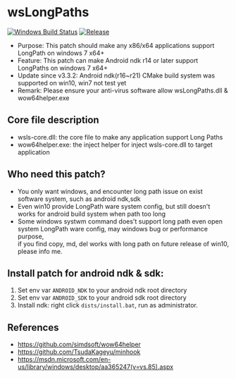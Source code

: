 # wsLongPaths

[![Windows Build Status](https://ci.appveyor.com/api/projects/status/nko8ulow8tcftuvp/branch/master?svg=true)](https://ci.appveyor.com/project/halx99/wslongpaths)
[![Release](https://img.shields.io/badge/release-v3.4-blue.svg)](https://github.com/simdsoft/wsLongPaths/releases)

* Purpose: This patch should make any x86/x64 applications support LongPath on windows 7 x64+
* Feature: This patch can make Android ndk r14 or later support LongPaths on windows 7 x64+
* Update since v3.3.2: Android ndk(r16~r21) CMake build system was supported on win10, win7 not test yet
* Remark: Please ensure your anti-virus software allow wsLongPaths.dll & wow64helper.exe

## Core file description
* wsls-core.dll: the core file to make any application support Long Paths
* wow64helper.exe: the inject helper for inject wsls-core.dll to target application

## Who need this patch?
* You only want windows, and encounter long path issue on exist software system, such as android ndk,sdk
* Even win10 provide LongPath ware system config, but still doesn't works for android build system when path too long
* Some windows systwm command does't support long path even open system LongPath ware config, may windows bug or performance purpose,  
if you find copy, md, del works with long path on future release of win10, please info me.
  
## Install patch for android ndk & sdk:  
1. Set env var ```ANDROID_NDK``` to your android ndk root directory  
2. Set env var ```ANDROID_SDK``` to your android sdk root directory  
3. Install ndk: right click ```dists/install.bat```, run as administrator.  

## References
* https://github.com/simdsoft/wow64helper
* https://github.com/TsudaKageyu/minhook
* https://msdn.microsoft.com/en-us/library/windows/desktop/aa365247(v=vs.85).aspx
